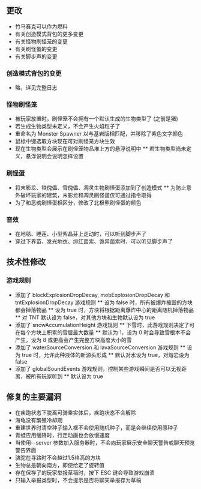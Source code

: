 ## 更改
* 竹马赛克可以作为燃料
* 有关创造模式背包的更多变更
* 有关怪物刷怪笼的变更
* 有关刷怪蛋的变更
* 有关脚步声的变更
### 创造模式背包的变更
* 略，详见完整日志
### 怪物刷怪笼
* 被玩家放置时，刷怪笼不会拥有一个默认生成的生物类型了 (之前是猪)
* 若生成生物类型未定义，不会产生火焰粒子了
* 重命名为 Monster Spawner 以与基岩版相匹配，并移除了紫色文字颜色
* 鼠标中键选取方块现在可对刷怪笼方块生效
* 现在生物类型会展示在刷怪笼物品堆上方的悬浮说明中
** 若生物类型尚未定义，悬浮说明会说明怎样设置
### 刷怪蛋
* 将末影龙、铁傀儡、雪傀儡、凋灵生物刷怪蛋添加到了创造模式
** 为防止意外破坏玩家的建筑，末影龙和凋灵刷怪蛋仅可通过指令取得
* 为了和恶魂刷怪蛋相区分，修改了北极熊刷怪蛋的颜色
### 音效
* 在地毯、睡莲、小型紫晶芽上走动时，可以听到脚步声了
* 穿过下界苗、发光地衣、绯红菌索、诡异菌索时，可以听见脚步声了
## 技术性修改
### 游戏规则
* 添加了 blockExplosionDropDecay, mobExplosionDropDecay 和 tntExplosionDropDecay 游戏规则
** 设为 false 时，所有被爆炸摧毁的方块都会掉落物品
** 设为 true 时，方块将根据距离爆炸中心的距离随机掉落物品
** 对 TNT 默认设为 false，对其他方块和生物默认设为 true
* 添加了 snowAccumulationHeight 游戏规则
** 下雪时，此游戏规则决定了可在每个方块上积累的雪层最大数量
** 默认为 1，设为 0 时会导致雪根本不会产生，设为 8 或更高会产生完整方块高度大小的雪
* 添加了 waterSourceConversion 和 lavaSourceConversion 游戏规则
** 设为 true 时，允许此种液体的新源头形成
** 默认对水设为 true，对熔岩设为 false
* 添加了 globalSoundEvents 游戏规则，控制某些游戏瞬间是否可以无视距离，被所有玩家听到
** 默认设为 true
## 修复的主要漏洞
* 在疾跑状态下脱离可骑乘实体后，疾跑状态不会解除
* 海龟没有繁殖冷却期
* 重建世界时清空种子输入框不会使用随机种子，而是会继续使用原种子
* 青蛙应用缓降时，行走动画也会放慢速度
* 当使用--server 参数加入服务器时，不会向玩家展示安全聊天警告或聊天预览警告界面
* 骆驼在寻路时不会越过1.5格高的方块
* 生物总是朝向南方，即使给定了旋转值
* 存在保存了的玩家举报草稿时，按下 ESC 键会导致游戏崩溃
* 只输入举报类型时，不会提示是否将聊天举报存为草稿
